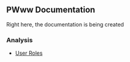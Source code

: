 ## PWww Documentation
Right here, the documentation is being created
### Analysis
- [User Roles](./userroles.md)
